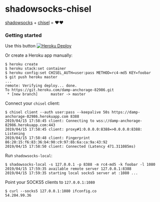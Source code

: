 shadowsocks-chisel
==================

[shadowsocks](https://github.com/shadowsocks/shadowsocks-go) + [chisel](https://github.com/jpillora/chisel) = ❤❤

### Getting started

Use this button [![Heroku Deploy](https://www.herokucdn.com/deploy/button.svg)](https://heroku.com/deploy?template=https://github.com/midpear/heroku-aria2c-youtube-dl)

Or create a Heroku app manually:

```
$ heroku create
$ heroku stack:set container
$ heroku config:set CHISEL_AUTH=user:pass METHOD=rc4-md5 KEY=foobar
$ git push heroku master
...
remote: Verifying deploy... done.
To https://git.heroku.com/damp-anchorage-82986.git
 * [new branch]      master -> master
```

Connect your `chisel` client:

```
$ chisel client --auth user:pass --keepalive 50s https://damp-anchorage-82986.herokuapp.com 8388
2019/04/15 17:58:45 client: Connecting to wss://damp-anchorage-82986.herokuapp.com:443
2019/04/15 17:58:45 client: proxy#1:0.0.0.0:8388=>0.0.0.0:8388: Listening
2019/04/15 17:58:48 client: Fingerprint 86:20:15:f6:83:36:b4:90:c9:97:8b:6a:ca:9a:43:92
2019/04/15 17:58:50 client: Connected (Latency 471.311085ms)
```

Run `shadowsocks-local`:

```
$ shadowsocks-local -s 127.0.0.1 -p 8388 -m rc4-md5 -k foobar -l 1080
2019/04/15 17:59:35 available remote server 127.0.0.1:8388
2019/04/15 17:59:35 starting local socks5 server at :1080 ...
```

Point your SOCKS5 clients to `127.0.0.1:1080`

```
$ curl --socks5 127.0.0.1:1080 ifconfig.co
54.204.99.36
```
